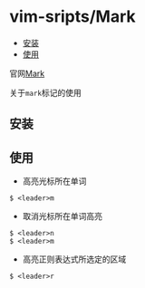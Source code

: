 # vim-sripts/Mark

<!-- vim-markdown-toc GFM -->

- [安装](#安装)
- [使用](#使用)

<!-- vim-markdown-toc -->

官网[Mark](https://www.vim.org/scripts/script.php?script_id=2666)

关于`mark`标记的使用

## 安装


## 使用

* 高亮光标所在单词

```shell
$ <leader>m
```

* 取消光标所在单词高亮

```shell
$ <leader>n
$ <leader>m
```

* 高亮正则表达式所选定的区域

```shell
$ <leader>r
```


